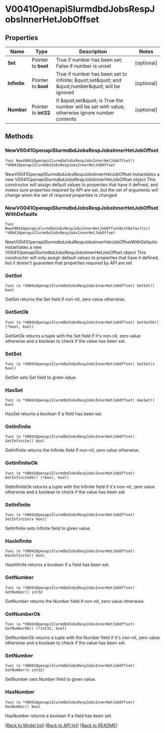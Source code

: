# V0041OpenapiSlurmdbdJobsRespJobsInnerHetJobOffset

## Properties

Name | Type | Description | Notes
------------ | ------------- | ------------- | -------------
**Set** | Pointer to **bool** | True if number has been set; False if number is unset | [optional] 
**Infinite** | Pointer to **bool** | True if number has been set to infinite; \&quot;set\&quot; and \&quot;number\&quot; will be ignored | [optional] 
**Number** | Pointer to **int32** | If \&quot;set\&quot; is True the number will be set with value; otherwise ignore number contents | [optional] 

## Methods

### NewV0041OpenapiSlurmdbdJobsRespJobsInnerHetJobOffset

`func NewV0041OpenapiSlurmdbdJobsRespJobsInnerHetJobOffset() *V0041OpenapiSlurmdbdJobsRespJobsInnerHetJobOffset`

NewV0041OpenapiSlurmdbdJobsRespJobsInnerHetJobOffset instantiates a new V0041OpenapiSlurmdbdJobsRespJobsInnerHetJobOffset object
This constructor will assign default values to properties that have it defined,
and makes sure properties required by API are set, but the set of arguments
will change when the set of required properties is changed

### NewV0041OpenapiSlurmdbdJobsRespJobsInnerHetJobOffsetWithDefaults

`func NewV0041OpenapiSlurmdbdJobsRespJobsInnerHetJobOffsetWithDefaults() *V0041OpenapiSlurmdbdJobsRespJobsInnerHetJobOffset`

NewV0041OpenapiSlurmdbdJobsRespJobsInnerHetJobOffsetWithDefaults instantiates a new V0041OpenapiSlurmdbdJobsRespJobsInnerHetJobOffset object
This constructor will only assign default values to properties that have it defined,
but it doesn't guarantee that properties required by API are set

### GetSet

`func (o *V0041OpenapiSlurmdbdJobsRespJobsInnerHetJobOffset) GetSet() bool`

GetSet returns the Set field if non-nil, zero value otherwise.

### GetSetOk

`func (o *V0041OpenapiSlurmdbdJobsRespJobsInnerHetJobOffset) GetSetOk() (*bool, bool)`

GetSetOk returns a tuple with the Set field if it's non-nil, zero value otherwise
and a boolean to check if the value has been set.

### SetSet

`func (o *V0041OpenapiSlurmdbdJobsRespJobsInnerHetJobOffset) SetSet(v bool)`

SetSet sets Set field to given value.

### HasSet

`func (o *V0041OpenapiSlurmdbdJobsRespJobsInnerHetJobOffset) HasSet() bool`

HasSet returns a boolean if a field has been set.

### GetInfinite

`func (o *V0041OpenapiSlurmdbdJobsRespJobsInnerHetJobOffset) GetInfinite() bool`

GetInfinite returns the Infinite field if non-nil, zero value otherwise.

### GetInfiniteOk

`func (o *V0041OpenapiSlurmdbdJobsRespJobsInnerHetJobOffset) GetInfiniteOk() (*bool, bool)`

GetInfiniteOk returns a tuple with the Infinite field if it's non-nil, zero value otherwise
and a boolean to check if the value has been set.

### SetInfinite

`func (o *V0041OpenapiSlurmdbdJobsRespJobsInnerHetJobOffset) SetInfinite(v bool)`

SetInfinite sets Infinite field to given value.

### HasInfinite

`func (o *V0041OpenapiSlurmdbdJobsRespJobsInnerHetJobOffset) HasInfinite() bool`

HasInfinite returns a boolean if a field has been set.

### GetNumber

`func (o *V0041OpenapiSlurmdbdJobsRespJobsInnerHetJobOffset) GetNumber() int32`

GetNumber returns the Number field if non-nil, zero value otherwise.

### GetNumberOk

`func (o *V0041OpenapiSlurmdbdJobsRespJobsInnerHetJobOffset) GetNumberOk() (*int32, bool)`

GetNumberOk returns a tuple with the Number field if it's non-nil, zero value otherwise
and a boolean to check if the value has been set.

### SetNumber

`func (o *V0041OpenapiSlurmdbdJobsRespJobsInnerHetJobOffset) SetNumber(v int32)`

SetNumber sets Number field to given value.

### HasNumber

`func (o *V0041OpenapiSlurmdbdJobsRespJobsInnerHetJobOffset) HasNumber() bool`

HasNumber returns a boolean if a field has been set.


[[Back to Model list]](../README.md#documentation-for-models) [[Back to API list]](../README.md#documentation-for-api-endpoints) [[Back to README]](../README.md)


